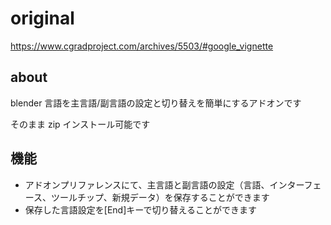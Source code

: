# original

https://www.cgradproject.com/archives/5503/#google_vignette

## about

blender 言語を主言語/副言語の設定と切り替えを簡単にするアドオンです

そのまま zip インストール可能です

## 機能
- アドオンプリファレンスにて、主言語と副言語の設定（言語、インターフェース、ツールチップ、新規データ）を保存することができます
- 保存した言語設定を[End]キーで切り替えることができます
